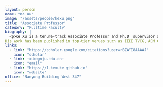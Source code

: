 ```yaml
---
layout: person
name: "Ke Xu"
image: "/assets/people/kexu.png"
title: "Associate Professor"
category: "Fulltime Faculty"
biography: |
  <p>Ke Xu is a tenure-track Associate Professor and Ph.D. supervisor at the School of Intelligent Science and Technology, Nanjing University. He received his Ph.D. from The Hong Kong University of Science and Technology (HKUST) in 2019 and his B.S. from Nanjing University in 2015. His prior experience includes serving as a research scientist at Huawei Cloud, a postdoctoral researcher at New York University, and a visiting scholar at Harvard University. His research focuses on big data intelligence, visualization and interaction, aiming to enhance human-data experience with complex data.
His work has been published in top-tier venues such as IEEE TVCG, ACM CHI, and IEEE VIS, with 13 granted patents. He received the ACM CHI Best Paper Honorable Mention Award. He was also selected as one of Huawei’s “Genius Youth”, leading R&D in data intelligence and founded DataArts Insight, the company’s first cloud-native data intelligence service. The platform introduced industry-leading visual analytics and BI Copilot solutions now adopted by Huawei ERP, ICBC, and over 50 enterprise clients.</p>
links:
  - link: "https://scholar.google.com/citations?user=rBZAYI8AAAAJ"
    icon: "scholar"
  - link: "xuke@nju.edu.cn"
    icon: "email"
  - link: "https://lukexuke.github.io"
    icon: "website"
office: "Nanyong Building West 347"
---
```

